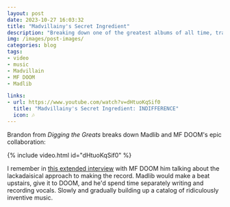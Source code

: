 ```yaml
---
layout: post
date: 2023-10-27 16:03:32
title: "Madvillainy's Secret Ingredient"
description: "Breaking down one of the greatest albums of all time, track by track."
img: /images/post-images/
categories: blog
tags:
- video
- music
- Madvillain
- MF DOOM
- Madlib

links:
- url: https://www.youtube.com/watch?v=dHtuoKqSif0
  title: "Madvillainy's Secret Ingredient: INDIFFERENCE"
  icon: 🎶
---
```


Brandon from _Digging the Greats_ breaks down Madlib and MF DOOM's epic collaboration:

{% include video.html id="dHtuoKqSif0" %}

I remember in [this extended interview](https://www.youtube.com/watch?v=JGu0ao_rdAk) with MF DOOM him talking about the lackadaisical approach to making the record. Madlib would make a beat upstairs, give it to DOOM, and he'd spend time separately writing and recording vocals. Slowly and gradually building up a catalog of ridiculously inventive music.
